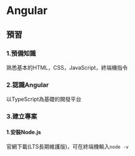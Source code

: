 # Angular

## 預習
### 1.預備知識
熟悉基本的HTML，CSS，JavaScript，終端機指令
### 2.認識Angular
以TypeScript為基礎的開發平台
### 3.建立專案
#### 1.安裝Node.js
官網下載(LTS長期維護版)，可在終端機輸入```node -v```
